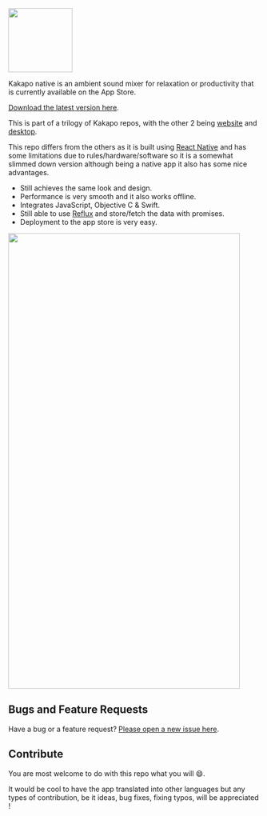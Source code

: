 <img src="http://www.kakapo.co/icons/social/kakapo.png" width="128" height="128" />

Kakapo native is an ambient sound mixer for relaxation or productivity that is currently available on the App Store.

[Download the latest version here](https://itunes.apple.com/us/app/kakapo/id1046673139).

This is part of a trilogy of Kakapo repos, with the other 2 being [website](https://github.com/bluedaniel/Kakapo-web/) and [desktop](https://github.com/bluedaniel/Kakapo-app/).

This repo differs from the others as it is built using [React Native](https://facebook.github.io/react-native/) and has some limitations due to rules/hardware/software so it is a somewhat slimmed down version although being a native app it also has some nice advantages.

- Still achieves the same look and design.
- Performance is very smooth and it also works offline.
- Integrates JavaScript, Objective C & Swift.
- Still able to use [Reflux](https://github.com/reflux/refluxjs) and store/fetch the data with promises.
- Deployment to the app store is very easy.

<img src="http://www.kakapo.co/images/iphone-screenshot.png" width="463" height="911" />

## Bugs and Feature Requests

Have a bug or a feature request? [Please open a new issue here](https://github.com/bluedaniel/Kakapo-native/issues/new).

## Contribute
You are most welcome to do with this repo what you will :smile:.

It would be cool to have the app translated into other languages but any types of contribution, be it ideas, bug fixes, fixing typos, will be appreciated !
